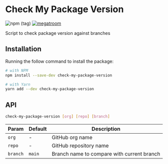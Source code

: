# Check My Package Version

![npm (tag)](https://img.shields.io/npm/v/check-my-package-version/latest?label=npm)
[![megatroom](https://circleci.com/gh/megatroom/check-my-package-version.svg?style=svg)](https://circleci.com/gh/megatroom/check-my-package-version)

Script to check package version against branches

## Installation

Running the follow command to install the package:

```bash
# with NPM
npm install --save-dev check-my-package-version

# with Yarn
yarn add --dev check-my-package-version
```

## API

```bash
check-my-package-version [org] [repo] [branch]
```

| Param    | Default | Description                                |
| -------- | ------- | ------------------------------------------ |
| `org`    | -       | GitHub org name                            |
| `repo`   | -       | GitHub repository name                     |
| `branch` | `main`  | Branch name to compare with current branch |
